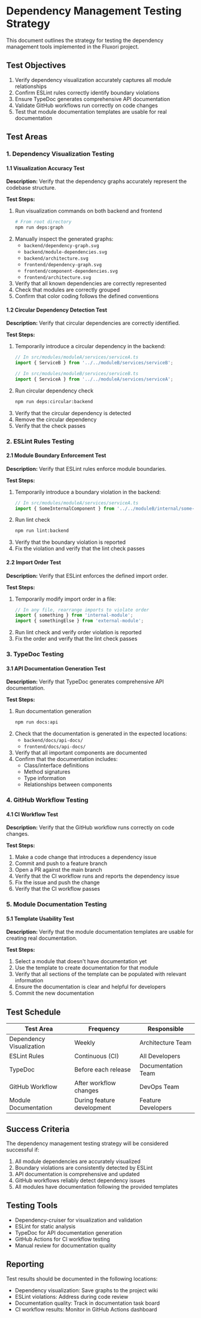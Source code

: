 # Dependency Management Testing Strategy

This document outlines the strategy for testing the dependency management tools implemented in the Fluxori project.

## Test Objectives

1. Verify dependency visualization accurately captures all module relationships
2. Confirm ESLint rules correctly identify boundary violations
3. Ensure TypeDoc generates comprehensive API documentation
4. Validate GitHub workflows run correctly on code changes
5. Test that module documentation templates are usable for real documentation

## Test Areas

### 1. Dependency Visualization Testing

#### 1.1 Visualization Accuracy Test

**Description:** Verify that the dependency graphs accurately represent the codebase structure.

**Test Steps:**
1. Run visualization commands on both backend and frontend
   ```bash
   # From root directory
   npm run deps:graph
   ```
2. Manually inspect the generated graphs:
   - `backend/dependency-graph.svg`
   - `backend/module-dependencies.svg`
   - `backend/architecture.svg`
   - `frontend/dependency-graph.svg`
   - `frontend/component-dependencies.svg`
   - `frontend/architecture.svg`
3. Verify that all known dependencies are correctly represented
4. Check that modules are correctly grouped
5. Confirm that color coding follows the defined conventions

#### 1.2 Circular Dependency Detection Test

**Description:** Verify that circular dependencies are correctly identified.

**Test Steps:**
1. Temporarily introduce a circular dependency in the backend:
   ```typescript
   // In src/modules/moduleA/services/serviceA.ts
   import { ServiceB } from '../../moduleB/services/serviceB';
   
   // In src/modules/moduleB/services/serviceB.ts
   import { ServiceA } from '../../moduleA/services/serviceA';
   ```
2. Run circular dependency check
   ```bash
   npm run deps:circular:backend
   ```
3. Verify that the circular dependency is detected
4. Remove the circular dependency
5. Verify that the check passes

### 2. ESLint Rules Testing

#### 2.1 Module Boundary Enforcement Test

**Description:** Verify that ESLint rules enforce module boundaries.

**Test Steps:**
1. Temporarily introduce a boundary violation in the backend:
   ```typescript
   // In src/modules/moduleA/services/serviceA.ts
   import { SomeInternalComponent } from '../../moduleB/internal/some-internal.component';
   ```
2. Run lint check
   ```bash
   npm run lint:backend
   ```
3. Verify that the boundary violation is reported
4. Fix the violation and verify that the lint check passes

#### 2.2 Import Order Test

**Description:** Verify that ESLint enforces the defined import order.

**Test Steps:**
1. Temporarily modify import order in a file:
   ```typescript
   // In any file, rearrange imports to violate order
   import { something } from 'internal-module';
   import { somethingElse } from 'external-module';
   ```
2. Run lint check and verify order violation is reported
3. Fix the order and verify that the lint check passes

### 3. TypeDoc Testing

#### 3.1 API Documentation Generation Test

**Description:** Verify that TypeDoc generates comprehensive API documentation.

**Test Steps:**
1. Run documentation generation
   ```bash
   npm run docs:api
   ```
2. Check that the documentation is generated in the expected locations:
   - `backend/docs/api-docs/`
   - `frontend/docs/api-docs/`
3. Verify that all important components are documented
4. Confirm that the documentation includes:
   - Class/interface definitions
   - Method signatures
   - Type information
   - Relationships between components

### 4. GitHub Workflow Testing

#### 4.1 CI Workflow Test

**Description:** Verify that the GitHub workflow runs correctly on code changes.

**Test Steps:**
1. Make a code change that introduces a dependency issue
2. Commit and push to a feature branch
3. Open a PR against the main branch
4. Verify that the CI workflow runs and reports the dependency issue
5. Fix the issue and push the change
6. Verify that the CI workflow passes

### 5. Module Documentation Testing

#### 5.1 Template Usability Test

**Description:** Verify that the module documentation templates are usable for creating real documentation.

**Test Steps:**
1. Select a module that doesn't have documentation yet
2. Use the template to create documentation for that module
3. Verify that all sections of the template can be populated with relevant information
4. Ensure the documentation is clear and helpful for developers
5. Commit the new documentation

## Test Schedule

| Test Area | Frequency | Responsible |
|-----------|-----------|-------------|
| Dependency Visualization | Weekly | Architecture Team |
| ESLint Rules | Continuous (CI) | All Developers |
| TypeDoc | Before each release | Documentation Team |
| GitHub Workflow | After workflow changes | DevOps Team |
| Module Documentation | During feature development | Feature Developers |

## Success Criteria

The dependency management testing strategy will be considered successful if:

1. All module dependencies are accurately visualized
2. Boundary violations are consistently detected by ESLint
3. API documentation is comprehensive and updated
4. GitHub workflows reliably detect dependency issues
5. All modules have documentation following the provided templates

## Testing Tools

- Dependency-cruiser for visualization and validation
- ESLint for static analysis
- TypeDoc for API documentation generation
- GitHub Actions for CI workflow testing
- Manual review for documentation quality

## Reporting

Test results should be documented in the following locations:
- Dependency visualization: Save graphs to the project wiki
- ESLint violations: Address during code review
- Documentation quality: Track in documentation task board
- CI workflow results: Monitor in GitHub Actions dashboard